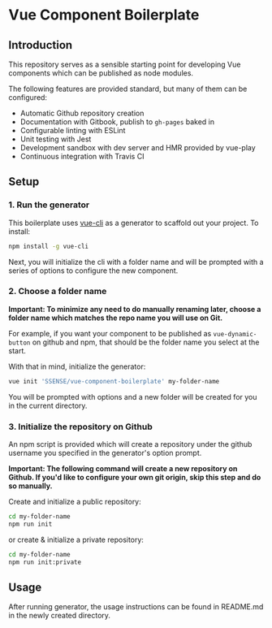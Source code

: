 # Vue Component Boilerplate

## Introduction

This repository serves as a sensible starting point for developing Vue components which can be published as node modules.

The following features are provided standard, but many of them can be configured:

* Automatic Github repository creation
* Documentation with Gitbook, publish to `gh-pages` baked in
* Configurable linting with ESLint
* Unit testing with Jest
* Development sandbox with dev server and HMR provided by vue-play
* Continuous integration with Travis CI

## Setup

### 1. Run the generator

This boilerplate uses [vue-cli](https://github.com/vuejs/vue-cli) as a generator to scaffold out your project. To install:

``` bash
npm install -g vue-cli
```

Next, you will initialize the cli with a folder name and will be prompted with a series of options to configure the new component.

### 2. Choose a folder name

**Important: To minimize any need to do manually renaming later, choose a folder name which matches the repo name you will use on Git.**

For example, if you want your component to be published as `vue-dynamic-button` on github and npm, that should be the folder name you select at the start.

With that in mind, initialize the generator:

``` bash
vue init 'SSENSE/vue-component-boilerplate' my-folder-name
```

You will be prompted with options and a new folder will be created for you in the current directory.

### 3. Initialize the repository on Github

An npm script is provided which will create a repository under the github username you specified in the generator's option prompt.

**Important: The following command will create a new repository on Github. If you'd like to configure your own git origin, skip this step and do so manually.**

Create and initialize a public repository:

``` bash
cd my-folder-name
npm run init
```

or create & initialize a private repository:

``` bash
cd my-folder-name
npm run init:private
```

## Usage

After running generator, the usage instructions can be found in README.md in the newly created directory.

